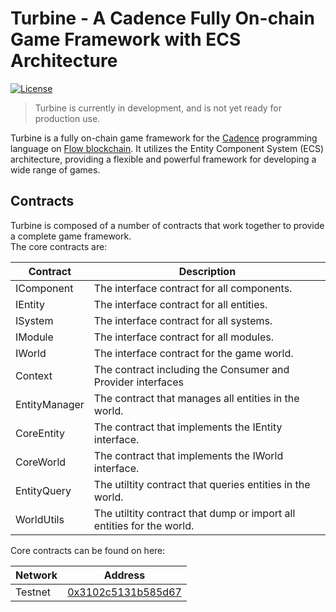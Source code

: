 # Turbine - A Cadence Fully On-chain Game Framework with ECS Architecture

[![License](https://img.shields.io/badge/License-MIT-blue.svg)](https://opensource.org/license/mit/)

> Turbine is currently in development, and is not yet ready for production use.

Turbine is a fully on-chain game framework for the [Cadence](https://cadence-lang.org/) programming language on [Flow blockchain](https://flow.com/). It utilizes the Entity Component System (ECS) architecture, providing a flexible and powerful framework for developing a wide range of games.

## Contracts

Turbine is composed of a number of contracts that work together to provide a complete game framework.  
The core contracts are:

| Contract | Description |
| --- | --- |
| IComponent | The interface contract for all components. |
| IEntity | The interface contract for all entities. |
| ISystem | The interface contract for all systems. |
| IModule | The interface contract for all modules. |
| IWorld | The interface contract for the game world. |
| Context | The contract including the Consumer and Provider interfaces |
| EntityManager | The contract that manages all entities in the world. |
| CoreEntity | The contract that implements the IEntity interface. |
| CoreWorld | The contract that implements the IWorld interface. |
| EntityQuery | The utiltity contract that queries entities in the world. |
| WorldUtils | The utiltity contract that dump or import all entities for the world.  |

Core contracts can be found on here:

| Network | Address |
| --- | --- |
| Testnet | [0x3102c5131b585d67](https://testnet.flowdiver.io/account/0x3102c5131b585d67) |
